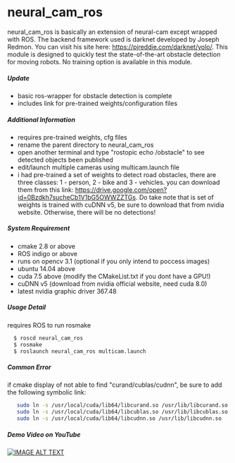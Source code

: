 # neural_cam_ros
neural_cam_ros is basically an extension of neural-cam except wrapped with ROS. The backend framework used is darknet developed by Joseph Redmon. You can visit his site here: https://pjreddie.com/darknet/yolo/. This module is designed to quickly test the state-of-the-art obstacle detection for moving robots. No training option is available in this module.

##### Update
  - basic ros-wrapper for obstacle detection is complete
  - includes link for pre-trained weights/configuration files

##### Additional Information
  - requires pre-trained weights, cfg files
  - rename the parent directory to neural_cam_ros
  - open another terminal and type "rostopic echo /obstacle" to see detected objects been published
  - edit/launch multiple cameras using multicam.launch file
  - i had pre-trained a set of weights to detect road obstacles, there are three classes: 1 - person, 2 - bike and 3 - vehicles. you can download them from this link: https://drive.google.com/open?id=0Bzdkh7sucheCb1V1bG5OWWZZTGs. Do take note that is set of weights is trained with cuDNN v5, be sure to download that from nvidia website. Otherwise, there will be no detections!

##### System Requirement
- cmake 2.8 or above
- ROS indigo or above
- runs on opencv 3.1 (optional if you only intend to poccess images)
- ubuntu 14.04 above
- cuda 7.5 above (modify the CMakeList.txt if you dont have a GPU!)
- cuDNN v5 (download from nvidia official website, need cuda 8.0)
- latest nvidia graphic driver 367.48

##### Usage Detail
requires ROS to run rosmake
  ```sh
    $ roscd neural_cam_ros
    $ rosmake
    $ roslaunch neural_cam_ros multicam.launch
 ```

##### Common Error
if cmake display of not able to find "curand/cublas/cudnn", be sure to add the following symbolic link:

```sh
   sudo ln -s /usr/local/cuda/lib64/libcurand.so /usr/lib/libcurand.so
   sudo ln -s /usr/local/cuda/lib64/libcublas.so /usr/lib/libcublas.so
   sudo ln -s /usr/local/cuda/lib64/libcudnn.so /usr/lib/libcudnn.so
```

##### Demo Video on YouTube
[![IMAGE ALT TEXT](http://img.youtube.com/vi/ZW0B2wk8dPA/0.jpg)](http://www.youtube.com/watch?v=ZW0B2wk8dPA "Yolo Road Obstacle Detector")
